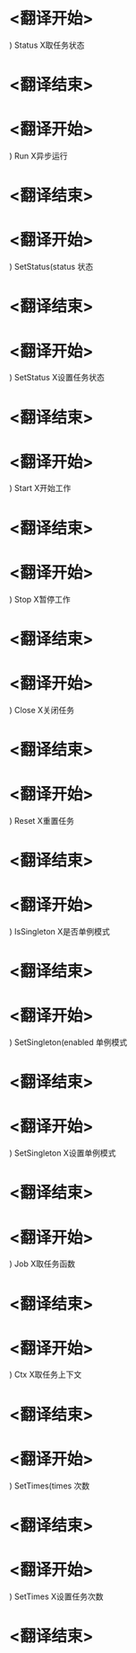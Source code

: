 
# <翻译开始>
) Status
X取任务状态
# <翻译结束>

# <翻译开始>
) Run
X异步运行
# <翻译结束>

# <翻译开始>
) SetStatus(status
状态
# <翻译结束>

# <翻译开始>
) SetStatus
X设置任务状态
# <翻译结束>

# <翻译开始>
) Start
X开始工作
# <翻译结束>

# <翻译开始>
) Stop
X暂停工作
# <翻译结束>

# <翻译开始>
) Close
X关闭任务
# <翻译结束>

# <翻译开始>
) Reset
X重置任务
# <翻译结束>

# <翻译开始>
) IsSingleton
X是否单例模式
# <翻译结束>

# <翻译开始>
) SetSingleton(enabled
单例模式
# <翻译结束>

# <翻译开始>
) SetSingleton
X设置单例模式
# <翻译结束>

# <翻译开始>
) Job
X取任务函数
# <翻译结束>

# <翻译开始>
) Ctx
X取任务上下文
# <翻译结束>

# <翻译开始>
) SetTimes(times
次数
# <翻译结束>

# <翻译开始>
) SetTimes
X设置任务次数
# <翻译结束>
